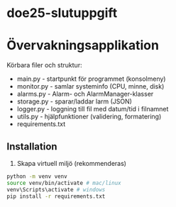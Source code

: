 # doe25-slutuppgift
# Övervakningsapplikation


Körbara filer och struktur:
- main.py - startpunkt för programmet (konsolmeny)
- monitor.py - samlar systeminfo (CPU, minne, disk)
- alarms.py - Alarm- och AlarmManager-klasser
- storage.py - sparar/laddar larm (JSON)
- logger.py - loggning till fil med datum/tid i filnamnet
- utils.py - hjälpfunktioner (validering, formatering)
- requirements.txt


## Installation
1. Skapa virtuell miljö (rekommenderas)


```bash
python -m venv venv
source venv/bin/activate # mac/linux
venv\Scripts\activate # windows
pip install -r requirements.txt
